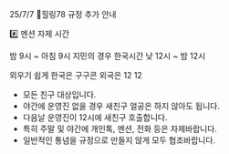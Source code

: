 25/7/7
🌈힐링78 규정 추가 안내

#️⃣ 멘션 자제 시간

밤 9시 ~ 아침 9시
지민의 경우 한국시간 낮 12시 ~ 밤 12시

외우기 쉽게 한국은 구구콘
외국은 12 12

  - 모든 친구 대상입니다.
  - 야간에 운영진 없을 경우 새친구 얼공은 하지 않아도 됩니다.
  - 다음날 운영진이 12시에 새친구 호출합니다.
  - 특히 주말 및 야간에 개인톡, 멘션, 전화 등은 자제바랍니다.
  - 일반적인 통념을 규정으로 만들지 않게 모두 협조바랍니다.
